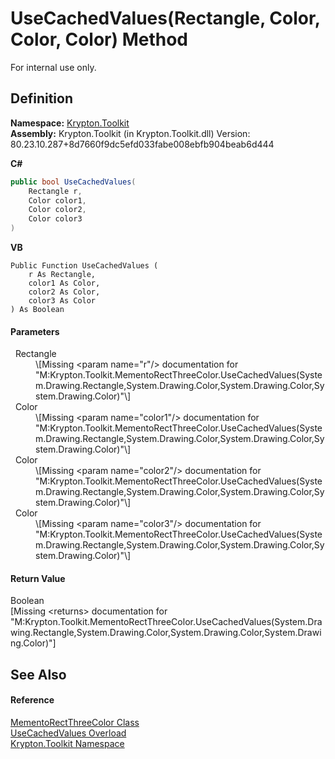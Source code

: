 # UseCachedValues(Rectangle, Color, Color, Color) Method


For internal use only.



## Definition
**Namespace:** <a href="79d2eac2-21f4-54ff-7552-b20c33c30600.md">Krypton.Toolkit</a>  
**Assembly:** Krypton.Toolkit (in Krypton.Toolkit.dll) Version: 80.23.10.287+8d7660f9dc5efd033fabe008ebfb904beab6d444

**C#**
``` C#
public bool UseCachedValues(
	Rectangle r,
	Color color1,
	Color color2,
	Color color3
)
```
**VB**
``` VB
Public Function UseCachedValues ( 
	r As Rectangle,
	color1 As Color,
	color2 As Color,
	color3 As Color
) As Boolean
```



#### Parameters
<dl><dt>  Rectangle</dt><dd>\[Missing &lt;param name="r"/&gt; documentation for "M:Krypton.Toolkit.MementoRectThreeColor.UseCachedValues(System.Drawing.Rectangle,System.Drawing.Color,System.Drawing.Color,System.Drawing.Color)"\]</dd><dt>  Color</dt><dd>\[Missing &lt;param name="color1"/&gt; documentation for "M:Krypton.Toolkit.MementoRectThreeColor.UseCachedValues(System.Drawing.Rectangle,System.Drawing.Color,System.Drawing.Color,System.Drawing.Color)"\]</dd><dt>  Color</dt><dd>\[Missing &lt;param name="color2"/&gt; documentation for "M:Krypton.Toolkit.MementoRectThreeColor.UseCachedValues(System.Drawing.Rectangle,System.Drawing.Color,System.Drawing.Color,System.Drawing.Color)"\]</dd><dt>  Color</dt><dd>\[Missing &lt;param name="color3"/&gt; documentation for "M:Krypton.Toolkit.MementoRectThreeColor.UseCachedValues(System.Drawing.Rectangle,System.Drawing.Color,System.Drawing.Color,System.Drawing.Color)"\]</dd></dl>

#### Return Value
Boolean  
\[Missing &lt;returns&gt; documentation for "M:Krypton.Toolkit.MementoRectThreeColor.UseCachedValues(System.Drawing.Rectangle,System.Drawing.Color,System.Drawing.Color,System.Drawing.Color)"\]

## See Also


#### Reference
<a href="8d4ecaa6-48d1-cf68-c0c6-c38a1b6ff5b9.md">MementoRectThreeColor Class</a>  
<a href="e40f4e12-c096-2b4b-a60a-5743063d93f5.md">UseCachedValues Overload</a>  
<a href="79d2eac2-21f4-54ff-7552-b20c33c30600.md">Krypton.Toolkit Namespace</a>  
